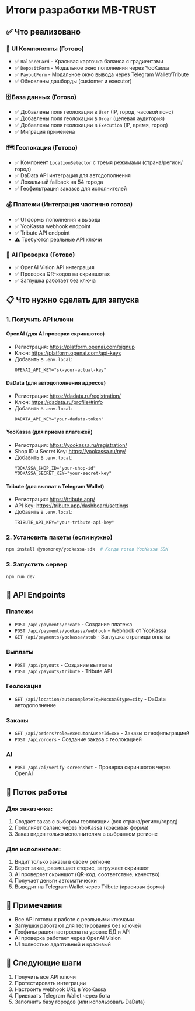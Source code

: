 # Итоги разработки MB-TRUST

## ✅ Что реализовано

### 🎨 UI Компоненты (Готово)
- ✅ `BalanceCard` - Красивая карточка баланса с градиентами
- ✅ `DepositForm` - Модальное окно пополнения через YooKassa
- ✅ `PayoutForm` - Модальное окно вывода через Telegram Wallet/Tribute
- ✅ Обновлены дашборды (customer и executor)

### 🗄️ База данных (Готово)
- ✅ Добавлены поля геолокации в `User` (IP, город, часовой пояс)
- ✅ Добавлены поля геолокации в `Order` (целевая аудитория)
- ✅ Добавлены поля геолокации в `Execution` (IP, время, город)
- ✅ Миграция применена

### 🗺️ Геолокация (Готово)
- ✅ Компонент `LocationSelector` с тремя режимами (страна/регион/город)
- ✅ DaData API интеграция для автодополнения
- ✅ Локальный fallback на 54 города
- ✅ Геофильтрация заказов для исполнителей

### 💰 Платежи (Интеграция частично готова)
- ✅ UI формы пополнения и вывода
- ✅ YooKassa webhook endpoint
- ✅ Tribute API endpoint
- ⚠️ Требуются реальные API ключи

### 🤖 AI Проверка (Готово)
- ✅ OpenAI Vision API интеграция
- ✅ Проверка QR-кодов на скриншотах
- ✅ Заглушка работает без ключа

## 📋 Что нужно сделать для запуска

### 1. Получить API ключи

#### OpenAI (для AI проверки скриншотов)
- Регистрация: https://platform.openai.com/signup
- Ключ: https://platform.openai.com/api-keys
- Добавить в `.env.local`:
  ```env
  OPENAI_API_KEY="sk-your-actual-key"
  ```

#### DaData (для автодополнения адресов)
- Регистрация: https://dadata.ru/registration/
- Ключ: https://dadata.ru/profile/#info
- Добавить в `.env.local`:
  ```env
  DADATA_API_KEY="your-dadata-token"
  ```

#### YooKassa (для приема платежей)
- Регистрация: https://yookassa.ru/registration/
- Shop ID и Secret Key: https://yookassa.ru/my/
- Добавить в `.env.local`:
  ```env
  YOOKASSA_SHOP_ID="your-shop-id"
  YOOKASSA_SECRET_KEY="your-secret-key"
  ```

#### Tribute (для выплат в Telegram Wallet)
- Регистрация: https://tribute.app/
- API Key: https://tribute.app/dashboard/settings
- Добавить в `.env.local`:
  ```env
  TRIBUTE_API_KEY="your-tribute-api-key"
  ```

### 2. Установить пакеты (если нужно)

```bash
npm install @yoomoney/yookassa-sdk  # Когда готов YooKassa SDK
```

### 3. Запустить сервер

```bash
npm run dev
```

## 🎯 API Endpoints

### Платежи
- `POST /api/payments/create` - Создание платежа
- `POST /api/payments/yookassa/webhook` - Webhook от YooKassa
- `GET /api/payments/yookassa/stub` - Заглушка страницы оплаты

### Выплаты
- `POST /api/payouts` - Создание выплаты
- `POST /api/payouts/tribute` - Tribute API

### Геолокация
- `GET /api/location/autocomplete?q=Москва&type=city` - DaData автодополнение

### Заказы
- `GET /api/orders?role=executor&userId=xxx` - Заказы с геофильтрацией
- `POST /api/orders` - Создание заказа с геолокацией

### AI
- `POST /api/ai/verify-screenshot` - Проверка скриншотов через OpenAI

## 🔄 Поток работы

### Для заказчика:
1. Создает заказ с выбором геолокации (вся страна/регион/город)
2. Пополняет баланс через YooKassa (красивая форма)
3. Заказ виден только исполнителям в выбранном регионе

### Для исполнителя:
1. Видит только заказы в своем регионе
2. Берет заказ, размещает сторис, загружает скриншот
3. AI проверяет скриншот (QR-код, соответствие, качество)
4. Получает деньги автоматически
5. Выводит на Telegram Wallet через Tribute (красивая форма)

## 📝 Примечания

- Все API готовы к работе с реальными ключами
- Заглушки работают для тестирования без ключей
- Геофильтрация настроена на уровне БД и API
- AI проверка работает через OpenAI Vision
- UI полностью адаптивный и красивый

## 🚀 Следующие шаги

1. Получить все API ключи
2. Протестировать интеграции
3. Настроить webhook URL в YooKassa
4. Привязать Telegram Wallet через бота
5. Заполнить базу городов (или использовать DaData)

